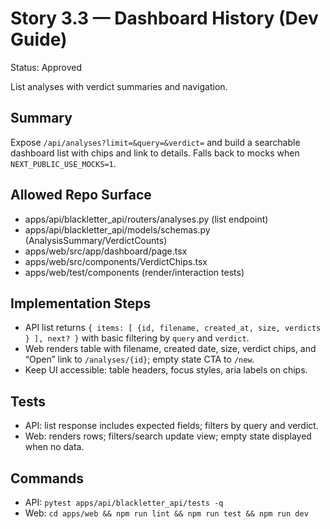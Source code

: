 # Story 3.3 — Dashboard History (Dev Guide)
Status: Approved

List analyses with verdict summaries and navigation.

## Summary
Expose `/api/analyses?limit=&query=&verdict=` and build a searchable dashboard list with chips and link to details. Falls back to mocks when `NEXT_PUBLIC_USE_MOCKS=1`.

## Allowed Repo Surface
- apps/api/blackletter_api/routers/analyses.py (list endpoint)
- apps/api/blackletter_api/models/schemas.py (AnalysisSummary/VerdictCounts)
- apps/web/src/app/dashboard/page.tsx
- apps/web/src/components/VerdictChips.tsx
- apps/web/test/components (render/interaction tests)

## Implementation Steps
- API list returns `{ items: [ {id, filename, created_at, size, verdicts } ], next? }` with basic filtering by `query` and `verdict`.
- Web renders table with filename, created date, size, verdict chips, and “Open” link to `/analyses/{id}`; empty state CTA to `/new`.
- Keep UI accessible: table headers, focus styles, aria labels on chips.

## Tests
- API: list response includes expected fields; filters by query and verdict.
- Web: renders rows; filters/search update view; empty state displayed when no data.

## Commands
- API: `pytest apps/api/blackletter_api/tests -q`
- Web: `cd apps/web && npm run lint && npm run test && npm run dev`

